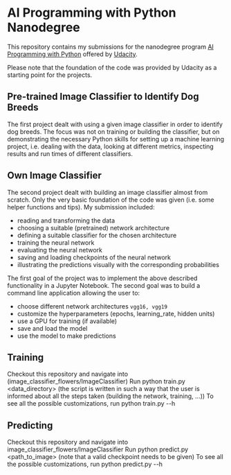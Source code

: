 # AI Programming with Python Nanodegree
This repository contains my submissions for the nanodegree program [AI Programming with Python](https://www.udacity.com/course/ai-programming-python-nanodegree--nd089) offered by [Udacity](https://www.udacity.com/).

Please note that the foundation of the code was provided by Udacity as a starting point for the projects.

## Pre-trained Image Classifier to Identify Dog Breeds
The first project dealt with using a given image classifier in order to identify dog breeds. The focus was not on training or building the classifier, but on demonstrating the necessary Python skills for setting up a machine learning project, i.e. dealing with the data, looking at different metrics, inspecting results and run times of different classifiers.

## Own Image Classifier
The second project dealt with building an image classifier almost from scratch. Only the very basic foundation of the code was given (i.e. some helper functions and tips). My submission included:

* reading and transforming the data
* choosing a suitable (pretrained) network architecture
* defining a suitable classifier for the chosen architecture
* training the neural network
* evaluating the neural network
* saving and loading checkpoints of the neural network
* illustrating the predictions visually with the corresponding probabilities

The first goal of the project was to implement the above described functionality in a Jupyter Notebook. 
The second goal was to build a command line application allowing the user to:

* choose different network architectures 
`vgg16, vgg19` 
* customize the hyperparameters (epochs, learning_rate, hidden units)
* use a GPU for training (if available)
* save and load the model
* use the model to make predictions

## Training
Checkout this repository and navigate into (image_classifier_flowers/ImageClassifier)
Run python train.py <data_directory> (the script is written in such a way that the user is informed about all the steps taken (building the network, training, ...))
To see all the possible customizations, run python train.py --h

## Predicting
Checkout this repository and navigate into image_classifier_flowers/ImageClassifier
Run python predict.py <path_to_image> <checkpoint> (note that a valid checkpoint needs to be given)
To see all the possible customizations, run python predict.py --h

